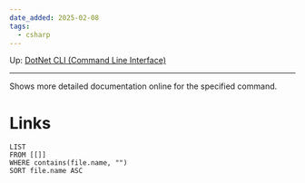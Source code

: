 ```yaml
---
date_added: 2025-02-08
tags:
  - csharp
---
```

Up: [DotNet CLI (Command Line Interface)](DotNet%20CLI%20(Command%20Line%20Interface).md)
___
Shows more detailed documentation online for the specified command.
# Links
```dataview
LIST
FROM [[]]
WHERE contains(file.name, "")
SORT file.name ASC
```
